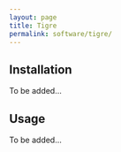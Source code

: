 ```yaml
---
layout: page
title: Tigre
permalink: software/tigre/
---
```


## Installation

To be added...

## Usage

To be added...
